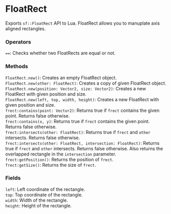 # FloatRect
Exports `sf::FloatRect` API to Lua. FloatRect allows you to manuplate axis aligned rectangles.  

### Operators
`==`: Checks whether two FloatRects are equal or not.  

### Methods
`FloatRect.new()`: Creates an empty FloatRect object.  
`FloatRect.new(other: FloatRect)`: Creates a copy of given FloatRect object.  
`FloatRect.new(position: Vector2, size: Vector2)`: Creates a new FloatRect with given position and size.  
`FloatRect.new(left, top, width, height)`: Creates a new FloatRect with given position and size.  
`frect:contains(point: Vector2)`: Returns true if `frect` contains the given point. Returns false otherwise.  
`frect:contains(x, y)`: Returns true if `frect` contains the given point. Returns false otherwise.  
`frect:intersects(other: FloatRect)`: Returns true if `frect` and `other` intersects. Returns false otherwise.  
`frect:intersects(other: FloatRect, intersection: FloatRect)`: Returns true if `frect` and `other` intersects. Returns false otherwise. Also returns the overlapped rectangle in the `intersection` parameter.  
`frect:getPosition()`: Returns the position of `frect`.  
`frect:getSize()`: Returns the size of `frect`.  

### Fields
`left`: Left coordinate of the rectangle.  
`top`: Top coordinate of the rectangle.  
`width`: Width of the rectangle.  
`height`: Height of the rectangle.  